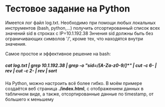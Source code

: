 # Тестовое задание на Python 

Имеется лог файл log.txt.
Необходимо при помощи любых локальных инструментов (bash, python,...) получить отсортированный список всех значений sid в строках с IP=10.1.192.38
Знчения sid должны быть без ограничивающих символов '/', кроме тех, что находятся внутри значения.


Самое простое и эффективное решение на bash:
##### cat log.txt | grep 10.1.192.38 | grep -o "sid\=\/[A-Za-z0-9\/]*" | cut -c 6- | rev | cut -c 2- | rev | sort

На Python, можно настроить всё более гибко. В моём примере создаётся веб страница **./index.html**, с отображением данных в табличном виде, а также, отсортированные данные по timestamp, от большего к меньшему
